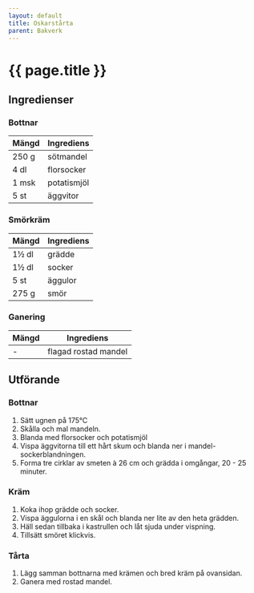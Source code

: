 ```yaml
---
layout: default
title: Oskarstårta
parent: Bakverk
---
```


# {{ page.title }}

## Ingredienser

### Bottnar

Mängd|Ingrediens
------------ | -------------
250 g|sötmandel
4 dl|florsocker
1 msk|potatismjöl
5 st|äggvitor

### Smörkräm

Mängd| Ingrediens
------------ | -------------
1½ dl|grädde
1½ dl|socker
5 st|äggulor
275 g|smör

### Ganering

Mängd| Ingrediens
------------ | -------------
\-|flagad rostad mandel

## Utförande
### Bottnar
1. Sätt ugnen på 175℃
2. Skålla och mal mandeln.
3. Blanda med florsocker och potatismjöl
4. Vispa äggvitorna till ett hårt skum och blanda ner i mandel-sockerblandningen.
5. Forma tre cirklar av smeten à 26 cm och grädda i omgångar, 20 - 25 minuter.

### Kräm
1. Koka ihop grädde och socker.
2. Vispa äggulorna i en skål och blanda ner lite av den heta grädden.
3. Häll sedan tillbaka i kastrullen och låt sjuda under vispning.
4. Tillsätt smöret klickvis.

### Tårta
1. Lägg samman bottnarna med krämen och bred kräm på ovansidan.
2. Ganera med rostad mandel.
